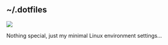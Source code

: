 ## ~/.dotfiles

![](http://darteil-projects.ru/static/images/screen-desk.png)

Nothing special, just my minimal Linux environment settings...
